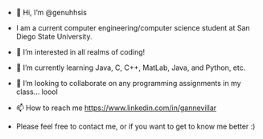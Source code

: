 - 👋 Hi, I’m @genuhhsis
- I am a current computer engineering/computer science student at San Diego State University. 
  
- 👀 I’m interested in all realms of coding!
- 🌱 I’m currently learning Java, C, C++, MatLab, Java, and Python, etc.
- 💞️ I’m looking to collaborate on any programming assignments in my class... loool
- 📫 How to reach me https://www.linkedin.com/in/gannevillar

- Please feel free to contact me, or if you want to get to know me better :)

<!---
genuhhsis/genuhhsis is a ✨ special ✨ repository because its `README.md` (this file) appears on your GitHub profile.
You can click the Preview link to take a look at your changes.
--->
